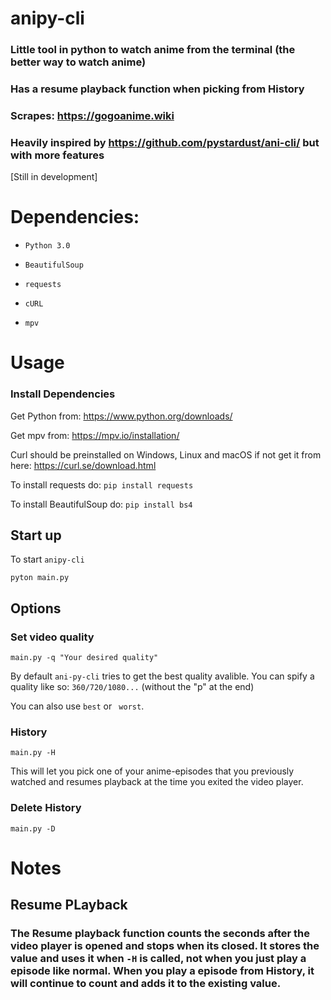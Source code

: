 # anipy-cli
### Little tool in python to watch anime from the terminal (the better way to watch anime)
### Has a resume playback function when  picking from History

### Scrapes: https://gogoanime.wiki

### Heavily inspired by https://github.com/pystardust/ani-cli/ but with more features

[Still in development]

# Dependencies:
- `Python 3.0`

- `BeautifulSoup`

- `requests`

- `cURL`

- `mpv`
 

# Usage

### Install Dependencies
Get Python from: https://www.python.org/downloads/



Get mpv from: https://mpv.io/installation/

Curl should be preinstalled on Windows, Linux and macOS if not get it from here: https://curl.se/download.html

 To install requests do: `pip install requests`

To install BeautifulSoup do: `pip install bs4`

## Start up 
To start `anipy-cli`

`pyton main.py`

## Options
### Set video quality
`main.py -q "Your desired quality"` 

By default `ani-py-cli` tries to get the best quality avalible. You can spify a quality like so: `360/720/1080...` (without the "p" at the end)

You can also use  `best` or ` worst`.

### History
`main.py -H`

This will let you pick one of your anime-episodes that you previously watched and resumes playback at the time you exited the video player.


### Delete History

`main.py -D`

# Notes
## Resume PLayback
### The Resume playback function counts the seconds after the video player is opened and stops when its closed. It stores the value and uses it when `-H` is called, not when you just play a episode like normal. When you play a episode from History, it will continue to count and adds it to the existing value.   
